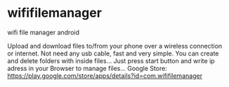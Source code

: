wififilemanager
===============

wifi file manager android

Upload and download files to/from your phone over a wireless connection or internet. 
Not need any usb cable, fast and very simple. You can create and delete folders with inside files... 
Just press start button and write ip adress in your Browser to manage files...
Google Store:
https://play.google.com/store/apps/details?id=com.wififilemanager
